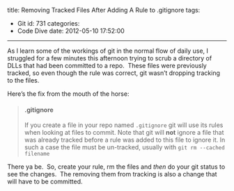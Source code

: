 title: Removing Tracked Files After Adding A Rule to .gitignore
tags:
  - Git
id: 731
categories:
  - Code Dive
date: 2012-05-10 17:52:00
---

As I learn some of the workings of git in the normal flow of daily use, I struggled for a few minutes this afternoon trying to scrub a directory of DLLs that had been committed to a repo.&nbsp; These files were previously tracked, so even though the rule was correct, git wasn’t dropping tracking to the files.

Here’s the fix from the mouth of the horse:
 > #### .gitignore
> 
> If you create a file in your repo named `.gitignore` git will use its rules when looking at files to commit. Note that git will **not** ignore a file that was already tracked before a rule was added to this file to ignore it. In such a case the file must be un-tracked, usually with `git rm --cached filename` 

There ya be.&nbsp; So, create your rule, rm the files and _then_ do your git status to see the changes.&nbsp; The removing them from tracking is also a change that will have to be committed.